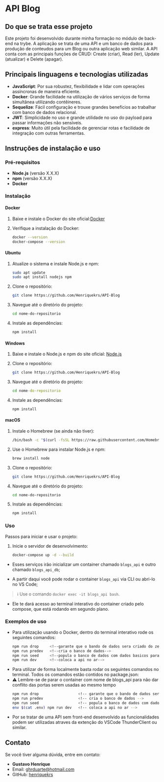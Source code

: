 # API Blog

## Do que se trata esse projeto

Este projeto foi desenvolvido durante minha formação no módulo de back-end na trybe. A aplicação se trata de uma API e um banco de dados para produção de conteudos para um Blog ou outra aplicação web similar. A API conta com as principais funções de CRUD: Create (criar), Read (ler), Update (atualizar) e Delete (apagar).

## Principais linguagens e tecnologias utilizadas

- **JavaScript**: Por sua robustez, flexibilidade e lidar com operações assíncronas de maneira eficiente.
- **Docker**: Grande facilidade na utilização de vários serviços de forma simultânea utilizando contêineres.
- **Sequelize**: Fácil configuração e trouxe grandes benefícios ao trabalhar com banco de dados relacional.
- **JWT**: Simplicidade no uso e grande utilidade no uso do payload para passar informações não sensíveis.
- **express**: Muito útil pela facilidade de gerenciar rotas e facilidade de integração com outras ferramentas.

## Instruções de instalação e uso

### Pré-requisitos

- **Node.js** (versão X.X.X)
- **npm** (versão X.X.X)
- **Docker**

### Instalação

#### Docker

1. Baixe e instale o Docker do site oficial:[Docker](https://www.docker.com/get-started/)

2. Verifique a instalação do Docker:
   ```bash
   docker --version
   docker-compose --version
   ```

#### Ubuntu

1. Atualize o sistema e instale Node.js e npm:

   ```bash
   sudo apt update
   sudo apt install nodejs npm
   ```

2. Clone o repositório:

   ```bash
   git clone https://github.com/Henriquekrs/API-Blog
   ```

3. Navegue até o diretório do projeto:

   ```bash
   cd nome-do-repositorio
   ```

4. Instale as dependências:
   ```bash
   npm install
   ```

#### Windows

1. Baixe e instale o Node.js e npm do site oficial: [Node.js](https://nodejs.org/)

2. Clone o repositório:

   ```bash
   git clone https://github.com/Henriquekrs/API-Blog
   ```

3. Navegue até o diretório do projeto:

   ```cmd
   cd nome-do-repositorio
   ```

4. Instale as dependências:
   ```cmd
   npm install
   ```

#### macOS

1. Instale o Homebrew (se ainda não tiver):

   ```bash
   /bin/bash -c "$(curl -fsSL https://raw.githubusercontent.com/Homebrew/install/HEAD/install.sh)"
   ```

2. Use o Homebrew para instalar Node.js e npm:

   ```bash
   brew install node
   ```

3. Clone o repositório:

   ```bash
   git clone https://github.com/Henriquekrs/API-Blog
   ```

4. Navegue até o diretório do projeto:

   ```bash
   cd nome-do-repositorio
   ```

5. Instale as dependências:
   ```bash
   npm install
   ```

### Uso

Passos para iniciar e usar o projeto:

1. Inicie o servidor de desenvolvimento:
   ```bash
   docker-compose up -d --build
   ```

- Esses serviços irão inicializar um container chamado `blogs_api` e outro chamado `blogs_api_db`;

- A partir daqui você pode rodar o container `blogs_api` via CLI ou abri-lo no VS Code;

> :information_source: Use o comando `docker exec -it blogs_api bash`.

- Ele te dará acesso ao terminal interativo do container criado pelo compose, que está rodando em segundo plano.

### Exemplos de uso

- Para utilização usando o Docker, dentro do terminal interativo rode os seguintes comandos:
  ```bash
  npm run drop     <!--garante que o bando de dados sera criado do zero-->
  npm run predev   <!--cria o banco de dados-->
  npm run seed     <!--popula o banco de dados com dados basicos para demonstração-->
  npm run dev      <!--coloca a api no ar-->
  ```
- Para utilizar de forma localmente basta rodar os seguintes comandos no terminal. Todos os comandos estão contidos no package.json:
- ⚠️ Lembre-se de parar o container com nome de blogs_api para não dar conflito das portas serem usadas ao mesmo tempo
  ```bash
  npm run drop                  <!-- garante que o bando de dados sera criado do zero -->
  npm run predev                <!-- cria o banco de dados -->
  npm run seed                  <!-- popula o banco de dados com dados basicos para demonstração -->
  env $(cat .env) npm run dev   <!-- coloca a api no ar -->
  ```
- Por se tratar de uma API sem front-end desenvolvido as funcionalidades podem ser utilizadas atraves da extenção do VSCode ThunderClient ou similar.

## Contato

Se você tiver alguma dúvida, entre em contato:

- **Gustavo Henrique**
- Email: [ghrduarte@hotmail.com](mailto:ghrduarte@hotmail.com)
- GitHub: [henriquekrs](https://github.com/Henriquekrs)
